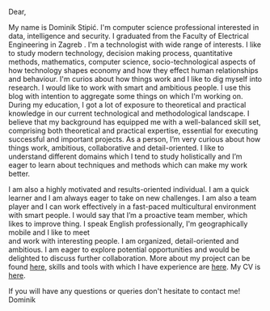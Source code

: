 Dear,

My name is Dominik Stipić. I'm computer science professional interested in data, intelligence and 
security. I graduated from the Faculty of Electrical Engineering in Zagreb . I'm a technologist with 
wide range of interests. I like to study modern technology, decision making process, quantitative 
methods, mathematics, computer science, socio-technological aspects of how technology shapes 
economy and how they effect human relationships and behaviour. I'm curios about how things work
and I like to dig myself into research. I would like to work with smart and ambitious people.
I use this blog with intention to aggregate some things on which I'm working on. During my 
education, I got a lot of exposure to theoretical and practical knowledge in our current technological
and methodological landscape. I believe that my background has equipped me with a well-balanced 
skill set, comprising both theoretical and practical expertise, essential for executing successful and 
important projects. As a person, I’m very curious about how things work, ambitious, collaborative 
and detail-oriented. I like to understand different domains which I tend to study holistically and I’m eager to learn 
about techniques and methods which can make my work better. 

I am also a highly motivated and results-oriented individual. I am a quick learner and I am always 
eager to take on new challenges. I am also a team player and I can work effectively in a fast-paced 
multicultural environment with smart people. I would say that I’m a proactive team member, which 
likes to improve thing. I speak English professionally, I'm geographically mobile and I like to meet  
and work with interesting people. I am organized, detail-oriented and ambitious. I am eager to 
explore potential opportunities and would be delighted to discuss further collaboration. 
More about my project can be found [here](https://), skills and tools with which I have experience are [here](https://). 
My CV is [here](https://). 

If you will have any questions or queries don't hesitate to contact me!
Dominik
